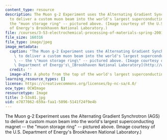 ```yaml
---
content_type: resource
description: The Muon g-2 Experiment uses the Alternating Gradient Synchrotron (AGS)
  to deliver a custom muon beam into the world's largest superconducting magnet --
  the "muon storage ring" -- pictured above. (Image courtesy of the U.S. Department
  of Energy's Brookhaven National Laboratory.)
file: /courses/3-53-electrochemical-processing-of-materials-spring-2001/e7877062659afaa150965141f24f9e4b_3-53s01.jpg
file_size: 160316
file_type: image/jpeg
image_metadata:
  caption: "The Muon g-2 Experiment uses the Alternating Gradient Synchrotron (AGS)\
    \ to deliver a custom muon beam into the world's largest superconducting magnet\
    \ -- the \"muon storage ring\" -- pictured above. (Image courtesy of the U.S.\
    \ Department of Energy's\_[Brookhaven National Laboratory](http://www.bnl.gov/bnlweb/pubaf/pr/2001/g-2_backgrounder.htm).)"
  credit: ''
  image-alt: A photo from the top of the world's largest superconducting magnet.
learning_resource_types: []
license: https://creativecommons.org/licenses/by-nc-sa/4.0/
ocw_type: OCWImage
resourcetype: Image
title: 3-53s01.jpg
uid: e7877062-659a-faa1-5096-5141f24f9e4b
---
```

The Muon g-2 Experiment uses the Alternating Gradient Synchrotron (AGS) to deliver a custom muon beam into the world's largest superconducting magnet -- the "muon storage ring" -- pictured above. (Image courtesy of the U.S. Department of Energy's Brookhaven National Laboratory.)